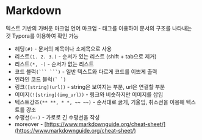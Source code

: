 # Markdown

텍스트 기반의 가벼운 마크업 언어
마크업 - 태그를 이용하여 문서의 구조를 나타내는 것
Typora를 이용하여 확인 가능

- 헤딩`(#)` - 문서의 제목이나 소제목으로 사용
- 리스트`(1. 2. 3.)` - 순서가 있는 리스트 (shift + tab으로 제거)
- 리스트`(*, -)` - 순서가 없는 리스트
- 코드 블럭`(``` ```)` - 일반 텍스트와 다르게 코드를 이쁘게 출력
- 인라인 코드 블럭```(` `)```
- 링크`([string](url))` - string은 보여지는 부분, url은 연결할 부분
- 이미지`(![string](img_url))` - 링크와 비슷하지만 이미지를 삽입
- 텍스트강조`(** **, * *, ~~ ~~)` - 순서대로 굵게, 기울임, 취소선을 이용해 텍스트를 강조
- 수평선`(—-)` - 가로로 긴 수평선을 작성
- moreover - [https://www.markdownguide.org/cheat-sheet/](https://www.markdownguide.org/cheat-sheet/)